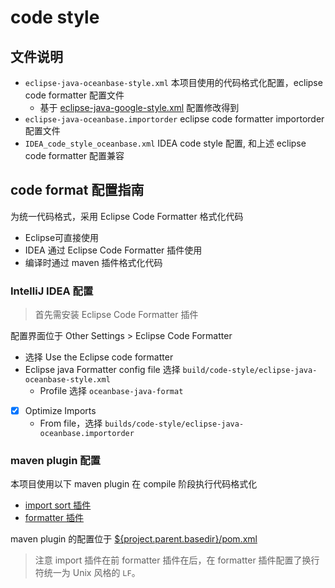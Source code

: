 # code style

## 文件说明

- `eclipse-java-oceanbase-style.xml` 本项目使用的代码格式化配置，eclipse code formatter 配置文件
    - 基于 [eclipse-java-google-style.xml](https://github.com/google/styleguide/blob/gh-pages/eclipse-java-google-style.xml) 配置修改得到
- `eclipse-java-oceanbase.importorder` eclipse code formatter importorder 配置文件
- `IDEA_code_style_oceanbase.xml` IDEA code style 配置, 和上述 eclipse code formatter 配置兼容

## code format 配置指南

为统一代码格式，采用 Eclipse Code Formatter 格式化代码

- Eclipse可直接使用
- IDEA 通过 Eclipse Code Formatter 插件使用
- 编译时通过 maven 插件格式化代码

### IntelliJ IDEA 配置

> 首先需安装 Eclipse Code Formatter 插件

配置界面位于 Other Settings > Eclipse Code Formatter

- 选择 Use the Eclipse code formatter
- Eclipse java Formatter config file 选择 `build/code-style/eclipse-java-oceanbase-style.xml`
    - Profile 选择 `oceanbase-java-format`
- [x] Optimize Imports
    - From file，选择 `builds/code-style/eclipse-java-oceanbase.importorder`

### maven plugin 配置

本项目使用以下 maven plugin 在 compile 阶段执行代码格式化

- [import sort 插件](https://code.revelc.net/impsort-maven-plugin/)
- [formatter 插件](https://code.revelc.net/formatter-maven-plugin/)

maven plugin 的配置位于 [${project.parent.basedir}/pom.xml](../../pom.xml)

> 注意 import 插件在前 formatter 插件在后，在 formatter 插件配置了换行符统一为 Unix 风格的 `LF`。
